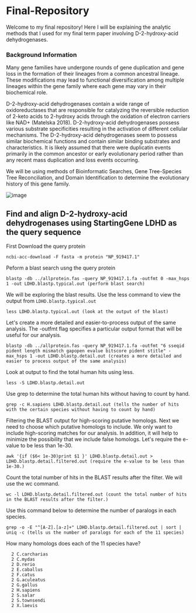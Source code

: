 # Final-Repository

Welcome to my final repository! Here I will be explaining the analytic methods that I used for my final term paper involving D-2-hydroxy-acid dehydrogenases.

### Background Information
Many gene families have undergone rounds of gene duplication and gene loss in the formation of their lineages from a common ancestral lineage. These modifications may lead to functional diversification among multiple lineages within the gene family where each gene may vary in their biochemical role.

D-2-hydroxy-acid dehydrogenases contain a wide range of oxidoreductases that are responsible for catalyzing the reversible reduction of 2-keto acids to 2-hydroxy acids through the oxidation of electron carriers like NAD+ (Matelska 2018). D-2-hydroxy-acid dehydrogenases possess various substrate specificities resulting in the activation of different cellular mechanisms. The D-2-hydroxy-acid dehydrogenases seem to possess similar biochemical functions and contain similar binding substrates and characteristics. It is likely assumed that there were duplicatin events primarily in the common ancestor or early evolutionary period rather than any recent mass duplication and loss events occurring.

We will be using methods of Bioinformatic Searches, Gene Tree-Species Tree Reconciliation, and Domain Identification to determine the evolutionary history of this gene family.

![image](https://github.com/user-attachments/assets/09d59c09-ca11-488b-9513-16c33fb51f20)


## Find and align D-2-hydroxy-acid dehydrogenases using StartingGene LDHD as the query sequence

First Download the query protein 
```
ncbi-acc-download -F fasta -m protein "NP_919417.1"
```
Peform a blast search usng the query protein
```
blastp -db ../allprotein.fas -query NP_919417.1.fa -outfmt 0 -max_hsps 1 -out LDHD.blastp.typical.out (perform blast search)
```

We will be exploring the blast results. Use the less command to view the output from ```LDHD.blastp.typical.out```
```
less LDHD.blastp.typical.out (look at the output of the blast)
```

Let's create a more detailed and easier-to-process output of the same analysis. The -outfmt flag specifies a particular output format that will be useful for our analysis.
```
blastp -db ../allprotein.fas -query NP_919417.1.fa -outfmt "6 sseqid pident length mismatch gapopen evalue bitscore pident stitle" -max_hsps 1 -out LDHD.blastp.detail.out (creates a more detailed and easier to process output of the same analysis)
```

Look at output to find the total human hits using less.
```
less -S LDHD.blastp.detail.out 
```

Use grep to determine the total human hits without having to count by hand.
```
grep -c H.sapiens LDHD.blastp.detail.out (tells the number of hits with the certain species without having to count by hand)
```

Filtering the BLAST output for high-scoring putative homologs. Next we need to choose which putative homologs to include. We only want to include high-scoring matches for our analysis. In addition, it will help to minimize the possibility that we include false homologs. Let's require the e-value to be less than 1e-30.
```
awk '{if ($6< 1e-30)print $1 }' LDHD.blastp.detail.out > LDHD.blastp.detail.filtered.out (require the e-value to be less than 1e-30.)
```

Count the total number of hits in the BLAST results after the filter. We will use the wc command.
```
wc -l LDHD.blastp.detail.filtered.out (count the total number of hits in the BLAST results after the filter.)
```

Use this command below to determine the number of paralogs in each species.
```
grep -o -E "^[A-Z].[a-z]+" LDHD.blastp.detail.filtered.out | sort | uniq -c (tells us the number of paralogs for each of the 11 species)
```

How many homologs does each of the 11 species have?
```
  2 C.carcharias
  2 C.mydas
  2 D.rerio
  2 E.caballus
  2 F.catus
  2 G.aculeatus
  2 G.gallus
  2 H.sapiens
  2 S.salar
  2 S.townsendi
  2 X.laevis
```



